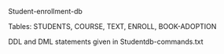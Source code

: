 Student-enrollment-db

Tables:
STUDENTS,
COURSE,
TEXT,
ENROLL,
BOOK-ADOPTION

DDL and DML statements given in Studentdb-commands.txt
